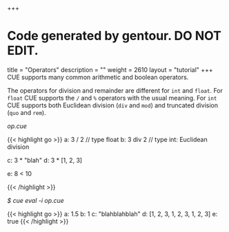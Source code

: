 +++
# Code generated by gentour. DO NOT EDIT.
title = "Operators"
description = ""
weight = 2610
layout = "tutorial"
+++
CUE supports many common arithmetic and boolean operators.

The operators for division and remainder are different for `int` and `float`.
For `float` CUE supports the `/` and `%`  operators with the usual meaning.
For `int` CUE supports both Euclidean division (`div` and `mod`)
and truncated division (`quo` and `rem`).


<a id="td-block-padding" class="td-offset-anchor"></a>
<section class="row td-box td-box--white td-box--gradient td-box--height-auto">
<div class="col-lg-6 mr-0">
<i>op.cue</i>
<p>
{{< highlight go >}}
a: 3 / 2   // type float
b: 3 div 2 // type int: Euclidean division

c: 3 * "blah"
d: 3 * [1, 2, 3]

e: 8 < 10

{{< /highlight >}}
<br>
</div>

<div class="col-lg-6 ml-0"><i>$ cue eval -i op.cue</i>
<p>
{{< highlight go >}}
a: 1.5
b: 1
c: "blahblahblah"
d: [1, 2, 3, 1, 2, 3, 1, 2, 3]
e: true
{{< /highlight >}}
</div>
</section>